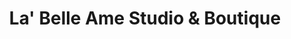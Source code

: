 ---
title: "La' Belle Ame Studio & Boutique"
url: /cleburne/la-belle-ame-studio-and-boutique/
shop: hairdresser
---